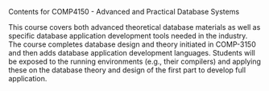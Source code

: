 Contents for COMP4150 - Advanced and Practical Database Systems

This course covers both advanced theoretical database materials as well as specific database
application development tools needed in the industry. The course completes database design and
theory initiated in COMP-3150 and then adds database application development languages. Students
will be exposed to the running environments (e.g., their compilers) and applying these on the database
theory and design of the first part to develop full application. 